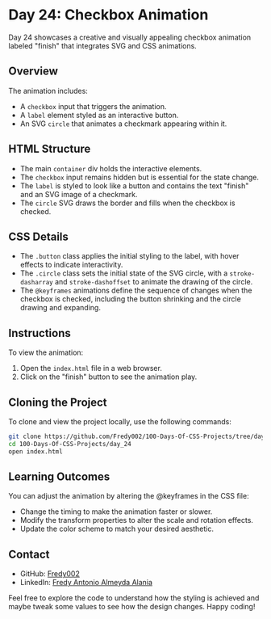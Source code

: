 # Day 24: Checkbox Animation

Day 24 showcases a creative and visually appealing checkbox animation labeled "finish" that integrates SVG and CSS animations.

## Overview

The animation includes:

- A `checkbox` input that triggers the animation.
- A `label` element styled as an interactive button.
- An SVG `circle` that animates a checkmark appearing within it.

## HTML Structure

- The main `container` div holds the interactive elements.
- The `checkbox` input remains hidden but is essential for the state change.
- The `label` is styled to look like a button and contains the text "finish" and an SVG image of a checkmark.
- The `circle` SVG draws the border and fills when the checkbox is checked.

## CSS Details

- The `.button` class applies the initial styling to the label, with hover effects to indicate interactivity.
- The `.circle` class sets the initial state of the SVG circle, with a `stroke-dasharray` and `stroke-dashoffset` to animate the drawing of the circle.
- The `@keyframes` animations define the sequence of changes when the checkbox is checked, including the button shrinking and the circle drawing and expanding.

## Instructions

To view the animation:

1. Open the `index.html` file in a web browser.
2. Click on the "finish" button to see the animation play.

## Cloning the Project

To clone and view the project locally, use the following commands:

```bash
git clone https://github.com/Fredy002/100-Days-Of-CSS-Projects/tree/day_21-30/day_24
cd 100-Days-Of-CSS-Projects/day_24
open index.html
```

## Learning Outcomes
You can adjust the animation by altering the @keyframes in the CSS file:

- Change the timing to make the animation faster or slower.
- Modify the transform properties to alter the scale and rotation effects.
- Update the color scheme to match your desired aesthetic.

## Contact

- GitHub: [Fredy002](https://github.com/Fredy002)
- LinkedIn: [Fredy Antonio Almeyda Alania](https://www.linkedin.com/in/fredy-antonio-almeyda-alania/)

Feel free to explore the code to understand how the styling is achieved and maybe tweak some values to see how the design changes. Happy coding!
